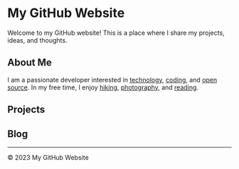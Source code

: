 # My GitHub Website

Welcome to my GitHub website! This is a place where I share my projects, ideas, and thoughts.

## About Me

I am a passionate developer interested in [technology](https://example.com/), [coding](https://example.com/), and [open source](https://example.com/). In my free time, I enjoy [hiking](https://example.com/), [photography](https://example.com/), and [reading](https://example.com/).

## Projects

## Blog
---

© 2023 My GitHub Website
